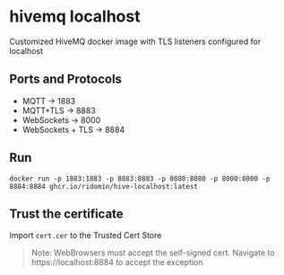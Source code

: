# hivemq localhost

Customized HiveMQ docker image with TLS listeners configured for localhost

## Ports and Protocols

- MQTT -> 1883
- MQTT+TLS -> 8883
- WebSockets -> 8000
- WebSockets + TLS -> 8884

## Run

```
docker run -p 1883:1883 -p 8883:8883 -p 8080:8080 -p 8000:8000 -p 8884:8884 ghcr.io/ridomin/hive-localhost:latest
```

## Trust the certificate

Import `cert.cer` to the Trusted Cert Store

> Note: WebBrowsers must accept the self-signed cert. Navigate to https://localhost:8884 to accept the exception

